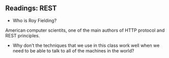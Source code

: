 ## Readings: REST

- Who is Roy Fielding?

American computer scientits, one of the main authors of HTTP protocol and REST principles. 

- Why don’t the techniques that we use in this class work well when we need to be able to talk to all of the machines in the world?

